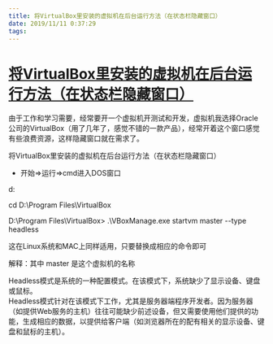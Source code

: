 ```yaml
---
title: 将VirtualBox里安装的虚拟机在后台运行方法（在状态栏隐藏窗口）
date: 2019/11/11 0:37:29
tags:
---
```



# [将VirtualBox里安装的虚拟机在后台运行方法（在状态栏隐藏窗口）](https://www.cnblogs.com/foonsun/p/5709784.html)

由于工作和学习需要，经常要开一个虚拟机开测试和开发，虚拟机我选择Oracle公司的VirtualBox（用了几年了，感觉不错的一款产品），经常开着这个窗口感觉有些浪费资源，这样隐藏窗口就在需求了。

将VirtualBox里安装的虚拟机在后台运行方法（在状态栏隐藏窗口）

  * 开始=>运行=>cmd进入DOS窗口




d:

cd D:\Program Files\VirtualBox

D:\Program Files\VirtualBox> .\VBoxManage.exe startvm master --type headless

这在Linux系统和MAC上同样适用，只要替换成相应的命令即可

 

解释：其中 master 是这个虚拟机的名称

Headless模式是系统的一种配置模式。在该模式下，系统缺少了显示设备、键盘或鼠标。<br>Headless模式针对在该模式下工作，尤其是服务器端程序开发者。因为服务器（如提供Web服务的主机）往往可能缺少前述设备，但又需要使用他们提供的功能，生成相应的数据，以提供给客户端（如浏览器所在的配有相关的显示设备、键盘和鼠标的主机）。

  

